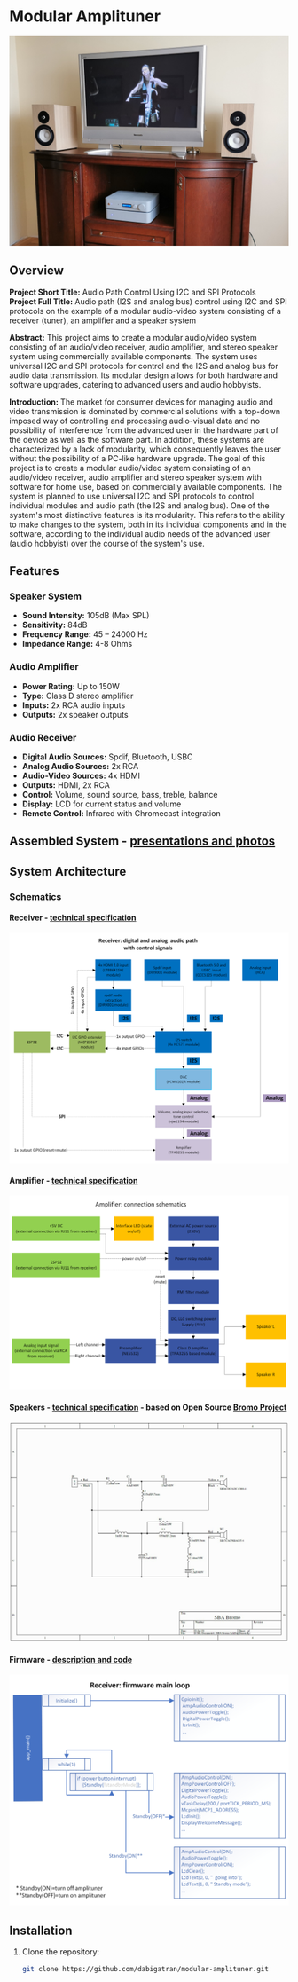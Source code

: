 # Modular Amplituner

![Project Logo](assembled_system/amplituner_v1_03.jpg)

## Overview

**Project Short Title:** Audio Path Control Using I2C and SPI Protocols</br>
**Project Full Title:** Audio path (I2S and analog bus) control using I2C and SPI protocols on the example of a modular audio-video system consisting of a receiver (tuner), an amplifier and a speaker system

**Abstract:** This project aims to create a modular audio/video system consisting of an audio/video receiver, audio amplifier, and stereo speaker system using commercially available components. The system uses universal I2C and SPI protocols for control and the I2S and analog bus for audio data transmission. Its modular design allows for both hardware and software upgrades, catering to advanced users and audio hobbyists.

**Introduction:**  The market for consumer devices for managing audio and video transmission is dominated by commercial solutions with a top-down imposed way of controlling and processing audio-visual data and no possibility of interference from the advanced user in the hardware part of the device as well as the software part. In addition, these systems are characterized by a lack of modularity, which consequently leaves the user without the possibility of a PC-like hardware upgrade. The goal of this project is to create a modular audio/video system consisting of an audio/video receiver, audio amplifier and stereo speaker system with software for home use, based on commercially available components. The system is planned to use universal I2C and SPI protocols to control individual modules and audio path (the I2S and analog bus). One of the system's most distinctive features is its modularity. This refers to the ability to make changes to the system, both in its individual components and in the software, according to the individual audio needs of the advanced user (audio hobbyist) over the course of the system's use.

## Features

### Speaker System
- **Sound Intensity:** 105dB (Max SPL)
- **Sensitivity:** 84dB
- **Frequency Range:** 45 – 24000 Hz
- **Impedance Range:** 4-8 Ohms

### Audio Amplifier
- **Power Rating:** Up to 150W
- **Type:** Class D stereo amplifier
- **Inputs:** 2x RCA audio inputs
- **Outputs:** 2x speaker outputs

### Audio Receiver
- **Digital Audio Sources:** Spdif, Bluetooth, USBC
- **Analog Audio Sources:** 2x RCA
- **Audio-Video Sources:** 4x HDMI
- **Outputs:** HDMI, 2x RCA
- **Control:** Volume, sound source, bass, treble, balance
- **Display:** LCD for current status and volume
- **Remote Control:** Infrared with Chromecast integration

## Assembled System - [presentations and photos](assembled_system/readme.md)

## System Architecture

### Schematics

#### Receiver - [technical specification](receiver/readme.md)
![Receiver Audio Path Schematic](receiver/receiver_audio_path.png)

#### Amplifier - [technical specification](amplifier/readme.md)
![Amplifier Schematic](amplifier/amplifier_connection_schematics.png)

#### Speakers - [technical specification](speakers/readme.md) - based on Open Source [Bromo Project](https://sbacoustics.com/product/bromo/)
![Speaker Cross-over Schematic](speakers/cross_over.png)
   
#### Firmware - [description and code](main/readme.md)
![Firmaware Main loop Schematic](main/firmware_app_main_scheme.png)

## Installation

1. Clone the repository:
   ```bash
   git clone https://github.com/dabigatran/modular-amplituner.git